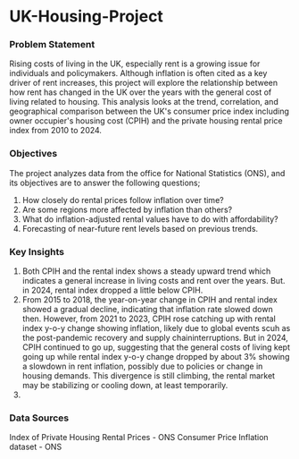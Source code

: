 # UK-Housing-Project

### Problem Statement
Rising costs of living in the UK, especially rent is a growing issue for individuals and policymakers. Although inflation is often cited as a key driver of rent increases, this project will explore the relationship between how rent has changed in the UK over the years with the general cost of living related to housing. This analysis looks at the trend, correlation, and geographical comparison between the UK's consumer price index including owner occupier's housing cost (CPIH) and the private housing rental price index from 2010 to 2024.

### Objectives
The project analyzes data from the office for National Statistics (ONS), and its objectives are to answer the following questions;
1. How closely do rental prices follow inflation over time?
2. Are some regions more affected by inflation than others?
3. What do inflation-adjusted rental values have to do with affordability?
4. Forecasting of near-future rent levels based on previous trends.

### Key Insights
1. Both CPIH and the rental index shows a steady upward trend which indicates a general increase in living costs and rent over the years. But. in 2024, rental index dropped a little below CPIH.
2. From 2015 to 2018, the year-on-year change in CPIH and rental index showed a gradual decline, indicating that inflation rate slowed down then. However, from 2021 to 2023, CPIH rose catching up with rental index y-o-y change showing inflation, likely due to global events scuh as the post-pandemic recovery and supply chaininterruptions. But in 2024, CPIH continued to go up, suggesting that the general costs of living kept going up while rental index y-o-y change dropped by about 3% showing a slowdown in rent inflation, possibly due to policies or change in housing demands. This divergence is still climbing, the rental market may be stabilizing or cooling down, at least temporarily.
3. 
### Data Sources 
Index of Private Housing Rental Prices - ONS
Consumer Price Inflation dataset - ONS
